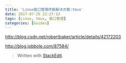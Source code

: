 ```yaml
---
title: 'Linux窗口管理终极解决方案:tmux'
date: 2017-07-25 22:27:13
tags: [Linux, tmux, 窗口管理]
categories: [Guides]
---
```


http://blog.csdn.net/robertbaker/article/details/42172203

http://blog.jobbole.com/87584/

> Written with [StackEdit](https://stackedit.io/).
